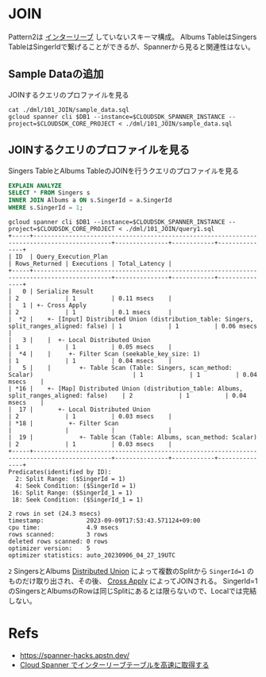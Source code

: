 # JOIN

Pattern2は [インターリーブ](https://cloud.google.com/spanner/docs/schema-and-data-model?hl=en#parent-child) していないスキーマ構成。
Albums TableはSingers TableはSingerIdで繋げることができるが、Spannerから見ると関連性はない。

## Sample Dataの追加

JOINするクエリのプロファイルを見る

```
cat ./dml/101_JOIN/sample_data.sql
gcloud spanner cli $DB1 --instance=$CLOUDSDK_SPANNER_INSTANCE --project=$CLOUDSDK_CORE_PROJECT < ./dml/101_JOIN/sample_data.sql
```

## JOINするクエリのプロファイルを見る

Singers TableとAlbums TableのJOINを行うクエリのプロファイルを見る

``` query1.sql
EXPLAIN ANALYZE
SELECT * FROM Singers s
INNER JOIN Albums a ON s.SingerId = a.SingerId
WHERE s.SingerId = 1;
```

```
gcloud spanner cli $DB1 --instance=$CLOUDSDK_SPANNER_INSTANCE --project=$CLOUDSDK_CORE_PROJECT < ./dml/101_JOIN/query1.sql
+-----+--------------------------------------------------------------------------------------------+---------------+------------+---------------+
| ID  | Query_Execution_Plan                                                                       | Rows_Returned | Executions | Total_Latency |
+-----+--------------------------------------------------------------------------------------------+---------------+------------+---------------+
|   0 | Serialize Result                                                                           | 2             | 1          | 0.11 msecs    |
|   1 | +- Cross Apply                                                                             | 2             | 1          | 0.1 msecs     |
|  *2 |    +- [Input] Distributed Union (distribution_table: Singers, split_ranges_aligned: false) | 1             | 1          | 0.06 msecs    |
|   3 |    |  +- Local Distributed Union                                                           | 1             | 1          | 0.05 msecs    |
|  *4 |    |     +- Filter Scan (seekable_key_size: 1)                                             | 1             | 1          | 0.04 msecs    |
|   5 |    |        +- Table Scan (Table: Singers, scan_method: Scalar)                            | 1             | 1          | 0.04 msecs    |
| *16 |    +- [Map] Distributed Union (distribution_table: Albums, split_ranges_aligned: false)    | 2             | 1          | 0.04 msecs    |
|  17 |       +- Local Distributed Union                                                           | 2             | 1          | 0.03 msecs    |
| *18 |          +- Filter Scan                                                                    |               |            |               |
|  19 |             +- Table Scan (Table: Albums, scan_method: Scalar)                             | 2             | 1          | 0.03 msecs    |
+-----+--------------------------------------------------------------------------------------------+---------------+------------+---------------+
Predicates(identified by ID):
  2: Split Range: ($SingerId = 1)
  4: Seek Condition: ($SingerId = 1)
 16: Split Range: ($SingerId_1 = 1)
 18: Seek Condition: ($SingerId_1 = 1)

2 rows in set (24.3 msecs)
timestamp:            2023-09-09T17:53:43.571124+09:00
cpu time:             4.9 msecs
rows scanned:         3 rows
deleted rows scanned: 0 rows
optimizer version:    5
optimizer statistics: auto_20230906_04_27_19UTC
```

`2` SingersとAlbums [Distributed Union](https://cloud.google.com/spanner/docs/query-execution-operators?hl=en#distributed-union) によって複数のSplitから `SingerId=1` のものだけ取り出され、その後、 [Cross Apply](https://cloud.google.com/spanner/docs/query-execution-operators?hl=en#cross-apply) によってJOINされる。
SingerId=1のSingersとAlbumsのRowは同じSplitにあるとは限らないので、Localでは完結しない。

# Refs

* https://spanner-hacks.apstn.dev/
* [Cloud Spanner でインターリーブテーブルを高速に取得する](https://medium.com/google-cloud-jp/cloud-spanner-%E3%81%A7%E3%82%A4%E3%83%B3%E3%82%BF%E3%83%BC%E3%83%AA%E3%83%BC%E3%83%96%E3%83%86%E3%83%BC%E3%83%96%E3%83%AB%E3%82%92%E9%AB%98%E9%80%9F%E3%81%AB%E5%8F%96%E5%BE%97%E3%81%99%E3%82%8B-2a955b061d3)